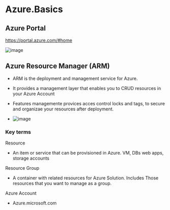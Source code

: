# Azure.Basics

## Azure Portal
https://portal.azure.com/#home

![image](https://github.com/rafaelxoliolab/Azure.Basics/assets/63336526/93454be2-3ef6-4d34-a44f-66321d20952d)



## Azure Resource Manager (ARM)
- ARM is the deployment and management service for Azure.
- It provides a management layer that enables you to CRUD resources in your Azure Account
- Features managemente provices acces control locks and tags, to secure and organizae your resources after deployment.

- ![image](https://github.com/rafaelxoliolab/Azure.Basics/assets/63336526/63fd75ce-f56f-4099-bcbd-7a22d27ed051)

### Key terms
Resource
- An item or service that can be provisioned in Azure. VM, DBs web apps, storage accounts

Resource Group
- A container with related resources for Azure Solution. Includes Those resources that you want to manage as a group.

Azure Account
- Azure.microsoft.com
